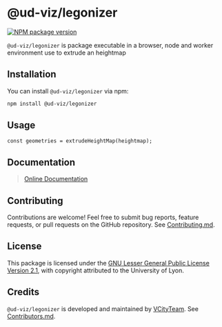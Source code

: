 # @ud-viz/legonizer

[![NPM package version](https://badgen.net/npm/v/@ud-viz/legonizer)](https://npmjs.com/package/@ud-viz/legonizer)


`@ud-viz/legonizer` is package executable in a browser, node and worker environment use to extrude an heightmap

## Installation 

You can install `@ud-viz/legonizer` via npm:

```bash
npm install @ud-viz/legonizer
```

## Usage

```
const geometries = extrudeHeightMap(heightmap);
```


## Documentation

> [Online Documentation](https://vcityteam.github.io/UD-Viz/html/legonizer/)

## Contributing

Contributions are welcome! Feel free to submit bug reports, feature requests, or pull requests on the GitHub repository. See [Contributing.md](https://github.com/VCityTeam/UD-Viz/blob/master/docs/static/Contributing.md).

## License

This package is licensed under the [GNU Lesser General Public License Version 2.1](https://github.com/VCityTeam/UD-Viz/blob/master/LICENSE.md), with copyright attributed to the University of Lyon.

## Credits

`@ud-viz/legonizer` is developed and maintained by [VCityTeam](https://github.com/VCityTeam). See [Contributors.md](https://github.com/VCityTeam/UD-Viz/blob/master/docs/static/Contributors.md).
